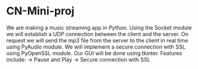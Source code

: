# CN-Mini-proj

We are making a music streaming app in Python.
Using the Socket module we will establish a UDP connection between the client and the server. On request we will send the mp3 file from the server to the client in real time using PyAudio module.
We will implement a secure connection with SSL using PyOpenSSL module.
Our GUI will be done using tkinter.
Features include:
-> Pause and Play
-> Secure connection with SSL
